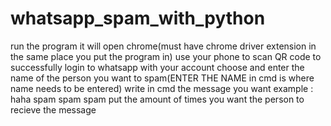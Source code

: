 # whatsapp_spam_with_python
run the program it will open chrome(must have chrome driver extension in the same place you put the program in)
use your phone to scan QR code to successfully login to whatsapp with your account
choose and enter the name of the person you want to spam(ENTER THE NAME  in cmd is where name needs to be entered)
write in cmd the message you want example : haha spam spam spam
put the amount of times you want the person to recieve the message
